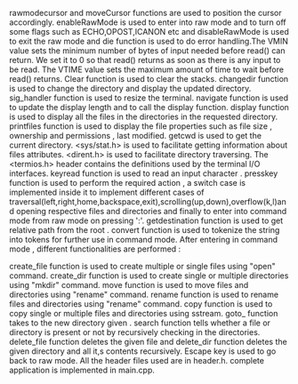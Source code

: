 rawmodecursor and moveCursor functions are used to position the cursor accordingly.
enableRawMode is used to enter into raw mode and to turn off some flags such as ECHO,OPOST,ICANON etc and disableRawMode is used to exit the raw mode and die function is used to do error handling.The VMIN value sets the minimum number of bytes of input needed before read() can return. We set it to 0 so that read() returns as soon as there is any input to be read. The VTIME value sets the maximum amount of time to wait before read() returns. 
Clear function is used to clear the stacks.
changedir function is used to change the directory and display the updated directory.
sig_handler function is used to resize the terminal.
navigate function is used to update the display length and to call the display function.
display function is used to display all the files in the directories in the requested directory.
printfiles function is used to display the file properties such as file size , ownership and permissions , last modified.
getcwd is used to get the current directory.
<sys/stat.h> is used to facilitate getting information about files attributes.
<dirent.h> is used to facilitate directory traversing.
The  <termios.h>  header contains the definitions used by the terminal I/O interfaces.
keyread function is used to read an input character .
presskey function is used to perform the required action , a switch case is implemented inside it to implement different cases of traversal(left,right,home,backspace,exit),scrolling(up,down),overflow(k,l)and opening respective files and directories and finally to enter into command mode from raw mode on pressing ':'.
getdestination function is used to get relative path from the root .
convert function is used to tokenize the string into tokens for further use in command mode.
After entering in command mode , different functionalities are performed :

create_file function is used to create multiple or single files using "open" command.
create_dir function is used to create single or multiple directories using "mkdir" command.
move function is used to move files and directories using "rename" command.
rename function is used to rename files and directories using "rename" command.
copy function is used to copy single or multiple files and directories using sstream.
goto_ function takes to the new directory given .
search function tells whether a file or directory is present or not by recursively checking in the directories.
delete_file function deletes the given file and delete_dir function deletes the given directory and all it,s contents recursively.
Escape key is used to go back to raw mode.
All the header files used are in header.h.
complete application is implemented in main.cpp.










